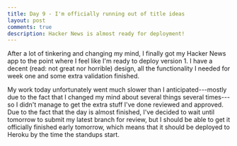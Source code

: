 ```yaml
---
title: Day 9 - I'm officially running out of title ideas 
layout: post
comments: true
description: Hacker News is almost ready for deployment!
---
```


After a lot of tinkering and changing my mind, I finally got my Hacker News app to the point where I feel like I'm ready to deploy version 1. I have a decent (read: not great nor horrible) design, all the functionality I needed for week one and some extra validation finished.

My work today unfortunately went much slower than I anticipated---mostly due to the fact that I changed my mind about several things several times---so I didn't manage to get the extra stuff I've done reviewed and approved. Due to the fact that the day is almost finished, I've decided to wait until tomorrow to submit my latest branch for review, but I should be able to get it officially finished early tomorrow, which means that it should be deployed to Heroku by the time the standups start.
